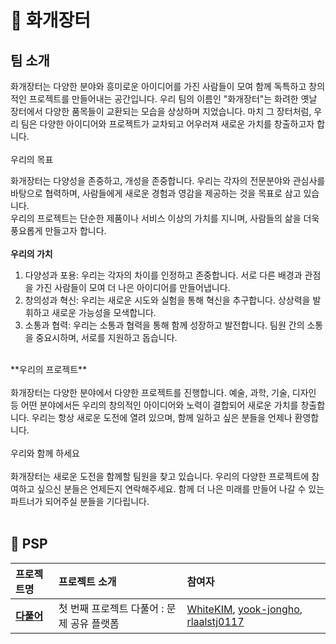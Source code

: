# 🎪 화개장터
## 팀 소개
화개장터는 다양한 분야와 흥미로운 아이디어를 가진 사람들이 모여 함께 독특하고 창의적인 프로젝트를 만들어내는 공간입니다. 우리 팀의 이름인 "화개장터"는 화려한 옛날 장터에서 다양한 품목들이 교환되는 모습을 상상하며 지었습니다. 마치 그 장터처럼, 우리 팀은 다양한 아이디어와 프로젝트가 교차되고 어우러져 새로운 가치를 창출하고자 합니다.<br/>
<br/>
우리의 목표

화개장터는 다양성을 존중하고, 개성을 존중합니다. 우리는 각자의 전문분야와 관심사를 바탕으로 협력하며, 사람들에게 새로운 경험과 영감을 제공하는 것을 목표로 삼고 있습니다. <br/>
우리의 프로젝트는 단순한 제품이나 서비스 이상의 가치를 지니며, 사람들의 삶을 더욱 풍요롭게 만들고자 합니다.<br/>
<br/>
**우리의 가치**
<br/>
1. 다양성과 포용: 우리는 각자의 차이를 인정하고 존중합니다. 서로 다른 배경과 관점을 가진 사람들이 모여 더 나은 아이디어를 만들어냅니다.
2. 창의성과 혁신: 우리는 새로운 시도와 실험을 통해 혁신을 추구합니다. 상상력을 발휘하고 새로운 가능성을 모색합니다.
3. 소통과 협력: 우리는 소통과 협력을 통해 함께 성장하고 발전합니다. 팀원 간의 소통을 중요시하며, 서로를 지원하고 돕습니다.
<br/>
**우리의 프로젝트**
<br/>
<br/>
화개장터는 다양한 분야에서 다양한 프로젝트를 진행합니다. 예술, 과학, 기술, 디자인 등 어떤 분야에서든 우리의 창의적인 아이디어와 노력이 결합되어 새로운 가치를 창출합니다. 우리는 항상 새로운 도전에 열려 있으며, 함께 일하고 싶은 분들을 언제나 환영합니다.<br/>
<br/>
우리와 함께 하세요<br/>
<br/>
화개장터는 새로운 도전을 함께할 팀원을 찾고 있습니다. 우리의 다양한 프로젝트에 참여하고 싶으신 분들은 언제든지 연락해주세요. 함께 더 나은 미래를 만들어 나갈 수 있는 파트너가 되어주실 분들을 기다립니다.<br/>

<br />

## 📁 PSP
| 프로젝트명 | 프로젝트 소개 | 참여자 |
| :- | :- | :- |
| [**다풀어**](https://github.com/goorm-fullstack/RevengersIDE) | 첫 번째 프로젝트 다풀어 : 문제 공유 플랫폼 | [WhiteKIM](https://github.com/whitekim), [yook-jongho](https://github.com/yook-jongho), [rlaalstj0117]()

<br />
